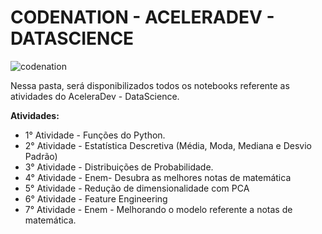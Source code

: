 # CODENATION - ACELERADEV - DATASCIENCE

![codenation](https://user-images.githubusercontent.com/34893464/85350687-27aff500-b4d8-11ea-9c47-a3eff2a34598.png)

Nessa pasta, será disponibilizados todos os notebooks referente as atividades do AceleraDev - DataScience. 

**Atividades:**

- 1° Atividade - Funções do Python.
- 2° Atividade - Estatística Descretiva (Média, Moda, Mediana e Desvio Padrão)
- 3° Atividade - Distribuições de Probabilidade. 
- 4° Atividade - Enem- Desubra as melhores notas de matemática
- 5° Atividade - Redução de dimensionalidade com PCA
- 6° Atividade - Feature Engineering
- 7° Atividade - Enem - Melhorando o modelo referente a notas de matemática.

